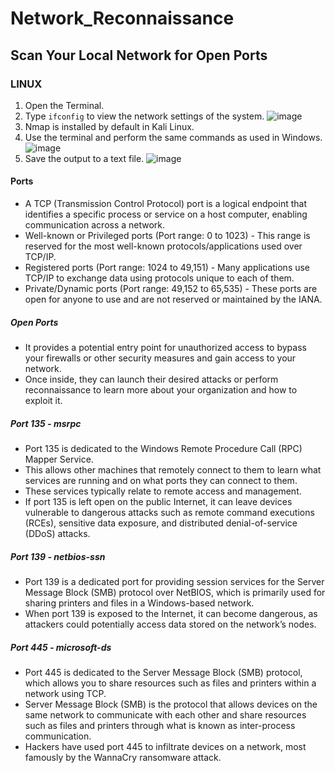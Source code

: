 # Network_Reconnaissance
## Scan Your Local Network for Open Ports

### LINUX

1. Open the Terminal.
2. Type ```ifconfig``` to view the network settings of the system.
   ![image](https://github.com/user-attachments/assets/997b17c2-361a-4aa8-a207-af846289a9aa)
3. Nmap is installed by default in Kali Linux.
4. Use the terminal and perform the same commands as used in Windows.
   ![image](https://github.com/user-attachments/assets/7d4a94be-3dd0-457d-8eda-3bfaabd6d254)
5. Save the output to a text file.
   ![image](https://github.com/user-attachments/assets/4101e98f-220c-4f63-8840-71bdf1e17583)

#### Ports
- A TCP (Transmission Control Protocol) port is a logical endpoint that identifies a specific process or service on a host computer, enabling communication across a network.
- Well-known or Privileged ports (Port range: 0 to 1023) - This range is reserved for the most well-known protocols/applications used over TCP/IP.
- Registered ports (Port range: 1024 to 49,151) - Many applications use TCP/IP to exchange data using protocols unique to each of them.
- Private/Dynamic ports (Port range: 49,152 to 65,535) - These ports are open for anyone to use and are not reserved or maintained by the IANA.

##### Open Ports
- It provides a potential entry point for unauthorized access to bypass your firewalls or other security measures and gain access to your network.
- Once inside, they can launch their desired attacks or perform reconnaissance to learn more about your organization and how to exploit it. 

##### Port 135 - msrpc
- Port 135 is dedicated to the Windows Remote Procedure Call (RPC) Mapper Service.
- This allows other machines that remotely connect to them to learn what services are running and on what ports they can connect to them.
- These services typically relate to remote access and management.
- If port 135 is left open on the public Internet, it can leave devices vulnerable to dangerous attacks such as remote command executions (RCEs), sensitive data exposure, and distributed denial-of-service (DDoS) attacks.

##### Port 139 - netbios-ssn
- Port 139 is a dedicated port for providing session services for the Server Message Block (SMB) protocol over NetBIOS, which is primarily used for sharing printers and files in a Windows-based network.
- When port 139 is exposed to the Internet, it can become dangerous, as attackers could potentially access data stored on the network’s nodes.

##### Port 445 - microsoft-ds
- Port 445 is dedicated to the Server Message Block (SMB) protocol, which allows you to share resources such as files and printers within a network using TCP.
- Server Message Block (SMB) is the protocol that allows devices on the same network to communicate with each other and share resources such as files and printers through what is known as inter-process communication.
- Hackers have used port 445 to infiltrate devices on a network, most famously by the WannaCry ransomware attack. 
